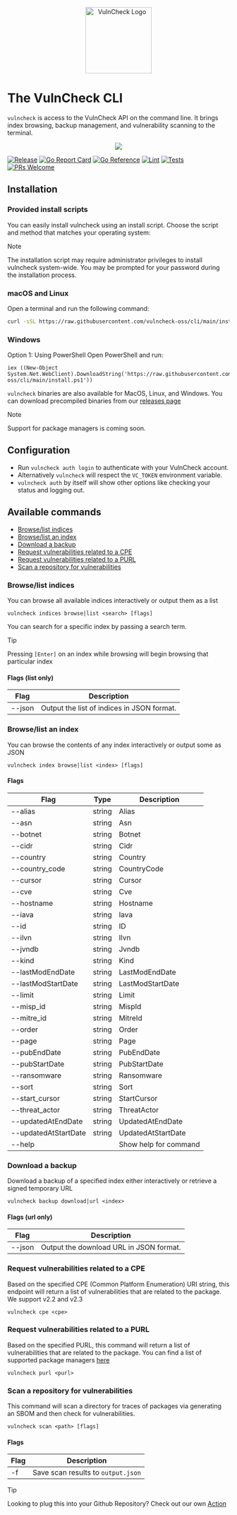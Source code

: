 <p align="center">
    <img src="/logo-cli.png" align="center" alt="VulnCheck Logo" width="150" />
</p>

# The VulnCheck CLI
`vulncheck` is access to the VulnCheck API on the command line. It brings index browsing, backup management, and vulnerability scanning to the terminal.

<p align="center">
    <img src="/vulncheck-scan.gif" />
</p>

[![Release](https://img.shields.io/github/v/release/vulncheck-oss/cli)](https://github.com/vulncheck-oss/cli/releases)
[![Go Report Card](https://goreportcard.com/badge/github.com/vulncheck-oss/cli)](https://goreportcard.com/report/github.com/vulncheck-oss/cli)
[![Go Reference](https://pkg.go.dev/badge/github.com/vulncheck-oss/cli.svg)](https://pkg.go.dev/github.com/vulncheck-oss/cli)
[![Lint](https://github.com/vulncheck-oss/cli/actions/workflows/lint.yml/badge.svg)](https://github.com/vulncheck-oss/cli/actions/workflows/lint.yml)
[![Tests](https://github.com/vulncheck-oss/cli/actions/workflows/test.yml/badge.svg)](https://github.com/vulncheck-oss/cli/actions/workflows/test.yml)
[![PRs Welcome](https://img.shields.io/badge/PRs-welcome-brightgreen.svg)](https://github.com/vulncheck-oss/cli/pulls)

## Installation 

### Provided install scripts

You can easily install vulncheck using an install script. Choose the script and method that matches your operating system:

> [!NOTE]
> The installation script may require administrator privileges to install vulncheck system-wide. You may be prompted for your password during the installation process.

### macOS and Linux

Open a terminal and run the following command:

```bash
curl -sSL https://raw.githubusercontent.com/vulncheck-oss/cli/main/install.sh | bash
```

### Windows
Option 1: Using PowerShell
Open PowerShell and run:

```
iex ((New-Object System.Net.WebClient).DownloadString('https://raw.githubusercontent.com/vulncheck-oss/cli/main/install.ps1'))
```

`vulncheck` binaries are also available for MacOS, Linux, and Windows. You can download precompiled binaries from our [releases page](https://github.com/vulncheck-oss/cli/releases/latest)


> [!NOTE]
> Support for package managers is coming soon.


## Configuration
* Run `vulncheck auth login` to authenticate with your VulnCheck account.
* Alternatively `vulncheck` will respect the `VC_TOKEN` environment variable.
* `vulncheck auth` by itself will show other options like checking your status and logging out.


## Available commands

- [Browse/list indices](#browselist-indices)
- [Browse/list an index](#browselist-an-index)
- [Download a backup](#download-a-backup)
- [Request vulnerabilities related to a CPE](#request-vulnerabilities-related-to-a-cpe)
- [Request vulnerabilities related to a PURL](#request-vulnerabilities-related-to-a-purl)
- [Scan a repository for vulnerabilities](#scan-a-repository-for-vulnerabilities)


### Browse/list indices
You can browse all available indices interactively or output them as a list

```
vulncheck indices browse|list <search> [flags]
```

You can search for a specific index by passing a search term.

> [!TIP]
> Pressing `[Enter]` on an index while browsing will begin browsing that particular index

#### Flags (list only)

| Flag   | Description                                |
|--------|--------------------------------------------|
| --json | Output the list of indices in JSON format. |



### Browse/list an index

You can browse the contents of any index interactively or output some as JSON

```
vulncheck index browse|list <index> [flags]
```

#### Flags
 
| Flag                   | Type   | Description           |
|------------------------|--------|-----------------------|
| --alias                | string | Alias                 |
| --asn                  | string | Asn                   |
| --botnet               | string | Botnet                |
| --cidr                 | string | Cidr                  |
| --country              | string | Country               |
| --country_code         | string | CountryCode           |
| --cursor               | string | Cursor                |
| --cve                  | string | Cve                   |
| --hostname             | string | Hostname              |
| --iava                 | string | Iava                  |
| --id                   | string | ID                    |
| --ilvn                 | string | Ilvn                  |
| --jvndb                | string | Jvndb                 |
| --kind                 | string | Kind                  |
| --lastModEndDate       | string | LastModEndDate        |
| --lastModStartDate     | string | LastModStartDate      |
| --limit                | string | Limit                 |
| --misp_id              | string | MispId                |
| --mitre_id             | string | MitreId               |
| --order                | string | Order                 |
| --page                 | string | Page                  |
| --pubEndDate           | string | PubEndDate            |
| --pubStartDate         | string | PubStartDate          |
| --ransomware           | string | Ransomware            |
| --sort                 | string | Sort                  |
| --start_cursor         | string | StartCursor           |
| --threat_actor         | string | ThreatActor           |
| --updatedAtEndDate     | string | UpdatedAtEndDate      |
| --updatedAtStartDate   | string | UpdatedAtStartDate    |
| --help             |        | Show help for command |



### Download a backup 

Download a backup of a specified index either interactively or retrieve a signed temporary URL

```
vulncheck backup download|url <index>
```

#### Flags (url only)

| Flag   | Description                             |
|--------|-----------------------------------------|
| --json | Output the download URL in JSON format. |




### Request vulnerabilities related to a CPE

Based on the specified CPE (Common Platform Enumeration) URI string, this endpoint will return a list of vulnerabilities that are related to the package. We support v2.2 and v2.3

```
vulncheck cpe <cpe>
```


### Request vulnerabilities related to a PURL

Based on the specified PURL, this command will return a list of vulnerabilities that are related to the package.
You can find a list of supported package managers [here](https://docs.vulncheck.com/products/exploit-and-vulnerability-intelligence/package-manager-support)

```
vulncheck purl <purl>
```


### Scan a repository for vulnerabilities
This command will scan a directory for traces of packages via generating an SBOM and then check for vulnerabilities.

```
vulncheck scan <path> [flags]

```

#### Flags
| Flag | Description                        |
|------|------------------------------------|
| -f   | Save scan results to `output.json` |


> [!TIP]
> Looking to plug this into your Github Repository? Check out our own [Action](https://github.com/vulncheck-oss/action)

